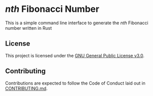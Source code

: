 # *nth* Fibonacci Number

This is a simple command line interface to generate the *nth* Fibonacci number written in Rust

## License

This project is licensed under the [GNU General Public License v3.0](https://github.com/AspenJames/nth_fibonacci_number/blob/master/LICENSE).

## Contributing

Contributions are expected to follow the Code of Conduct laid out in [CONTRIBUTING.md](https://github.com/AspenJames/nth_fibonacci_number/blob/master/CONTRIBUTING.md).
